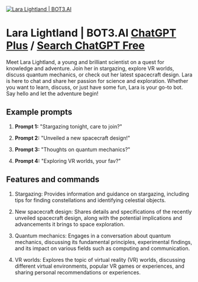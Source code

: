 
[![Lara Lightland | BOT3.AI](https://files.oaiusercontent.com/file-UWvKBJagoWAWBwzrD6utysB0?se=2123-10-17T15%3A03%3A28Z&sp=r&sv=2021-08-06&sr=b&rscc=max-age%3D31536000%2C%20immutable&rscd=attachment%3B%20filename%3Dlara-lightland.png&sig=auT4bNHUwcKWx7HcOxQNSnBF%2BIXrIfTzwgbvkiXRoTQ%3D)](https://chat.openai.com/g/g-n8MhbISEZ-lara-lightland-bot3-ai)

# Lara Lightland | BOT3.AI [ChatGPT Plus](https://chat.openai.com/g/g-n8MhbISEZ-lara-lightland-bot3-ai) / [Search ChatGPT Free](https://gptcall.net/index.html#/?search=Lara%20Lightland%20%7C%20BOT3.AI)

Meet Lara Lightland, a young and brilliant scientist on a quest for knowledge and adventure. Join her in stargazing, explore VR worlds, discuss quantum mechanics, or check out her latest spacecraft design. Lara is here to chat and share her passion for science and exploration. Whether you want to learn, discuss, or just have some fun, Lara is your go-to bot. Say hello and let the adventure begin!

## Example prompts

1. **Prompt 1:** "Stargazing tonight, care to join?"

2. **Prompt 2:** "Unveiled a new spacecraft design!"

3. **Prompt 3:** "Thoughts on quantum mechanics?"

4. **Prompt 4:** "Exploring VR worlds, your fav?"

## Features and commands

1. Stargazing: Provides information and guidance on stargazing, including tips for finding constellations and identifying celestial objects.

2. New spacecraft design: Shares details and specifications of the recently unveiled spacecraft design, along with the potential implications and advancements it brings to space exploration.

3. Quantum mechanics: Engages in a conversation about quantum mechanics, discussing its fundamental principles, experimental findings, and its impact on various fields such as computing and communication.

4. VR worlds: Explores the topic of virtual reality (VR) worlds, discussing different virtual environments, popular VR games or experiences, and sharing personal recommendations or experiences.


